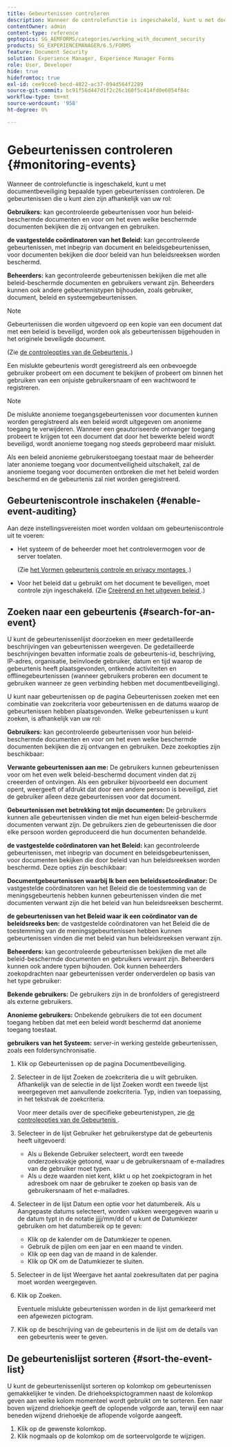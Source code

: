 ```yaml
---
title: Gebeurtenissen controleren
description: Wanneer de controlefunctie is ingeschakeld, kunt u met documentbeveiliging bepaalde typen gebeurtenissen controleren. U kunt de gebeurtenissenlijst eenvoudig zoeken en sorteren met behulp van de documentbeveiliging.
contentOwner: admin
content-type: reference
geptopics: SG_AEMFORMS/categories/working_with_document_security
products: SG_EXPERIENCEMANAGER/6.5/FORMS
feature: Document Security
solution: Experience Manager, Experience Manager Forms
role: User, Developer
hide: true
hidefromtoc: true
exl-id: cee9cce0-becd-4822-ac37-094d564f2289
source-git-commit: bc91f56d447d1f2c26c160f5c414fd0e6054f84c
workflow-type: tm+mt
source-wordcount: '958'
ht-degree: 0%

---
```


# Gebeurtenissen controleren {#monitoring-events}

Wanneer de controlefunctie is ingeschakeld, kunt u met documentbeveiliging bepaalde typen gebeurtenissen controleren. De gebeurtenissen die u kunt zien zijn afhankelijk van uw rol:

**Gebruikers:** kan gecontroleerde gebeurtenissen voor hun beleid-beschermde documenten en voor om het even welke beschermde documenten bekijken die zij ontvangen en gebruiken.

**de vastgestelde coördinatoren van het Beleid:** kan gecontroleerde gebeurtenissen, met inbegrip van document en beleidsgebeurtenissen, voor documenten bekijken die door beleid van hun beleidsreeksen worden beschermd.

**Beheerders:** kan gecontroleerde gebeurtenissen bekijken die met alle beleid-beschermde documenten en gebruikers verwant zijn. Beheerders kunnen ook andere gebeurtenistypen bijhouden, zoals gebruiker, document, beleid en systeemgebeurtenissen.

>[!NOTE]
>
>Gebeurtenissen die worden uitgevoerd op een kopie van een document dat met een beleid is beveiligd, worden ook als gebeurtenissen bijgehouden in het originele beveiligde document.

(Zie [&#x200B; de controleopties van de Gebeurtenis &#x200B;](/help/forms/using/admin-help/configuring-client-server-options.md#event-auditing-options).)

Een mislukte gebeurtenis wordt geregistreerd als een onbevoegde gebruiker probeert om een document te bekijken of probeert om binnen het gebruiken van een onjuiste gebruikersnaam of een wachtwoord te registreren.

>[!NOTE]
>
>De mislukte anonieme toegangsgebeurtenissen voor documenten kunnen worden geregistreerd als een beleid wordt uitgegeven om anonieme toegang te verwijderen. Wanneer een geautoriseerde ontvanger toegang probeert te krijgen tot een document dat door het bewerkte beleid wordt beveiligd, wordt anonieme toegang nog steeds geprobeerd maar mislukt.

Als een beleid anonieme gebruikerstoegang toestaat maar de beheerder later anonieme toegang voor documentveiligheid uitschakelt, zal de anonieme toegang voor documenten ontbreken die met het beleid worden beschermd en de gebeurtenis zal niet worden geregistreerd.

## Gebeurteniscontrole inschakelen {#enable-event-auditing}

Aan deze instellingsvereisten moet worden voldaan om gebeurteniscontrole uit te voeren:

* Het systeem of de beheerder moet het controlevermogen voor de server toelaten.

  (Zie [&#x200B; het Vormen gebeurtenis controle en privacy montages &#x200B;](/help/forms/using/admin-help/configuring-client-server-options.md#configuring-event-auditing-and-privacy-settings).)

* Voor het beleid dat u gebruikt om het document te beveiligen, moet controle zijn ingeschakeld. (Zie [&#x200B; Creërend en het uitgeven beleid &#x200B;](/help/forms/using/admin-help/creating-policies.md#creating-and-editing-policies).)

## Zoeken naar een gebeurtenis {#search-for-an-event}

U kunt de gebeurtenissenlijst doorzoeken en meer gedetailleerde beschrijvingen van gebeurtenissen weergeven. De gedetailleerde beschrijvingen bevatten informatie zoals de gebeurtenis-id, beschrijving, IP-adres, organisatie, beïnvloede gebruiker, datum en tijd waarop de gebeurtenis heeft plaatsgevonden, ontkende activiteiten en offlinegebeurtenissen (wanneer gebruikers proberen een document te gebruiken wanneer ze geen verbinding hebben met documentbeveiliging).

U kunt naar gebeurtenissen op de pagina Gebeurtenissen zoeken met een combinatie van zoekcriteria voor gebeurtenissen en de datums waarop de gebeurtenissen hebben plaatsgevonden. Welke gebeurtenissen u kunt zoeken, is afhankelijk van uw rol:

**Gebruikers:** kan gecontroleerde gebeurtenissen voor hun beleid-beschermde documenten en voor om het even welke beschermde documenten bekijken die zij ontvangen en gebruiken. Deze zoekopties zijn beschikbaar:

**Verwante gebeurtenissen
aan me:** De gebruikers kunnen gebeurtenissen voor om het even welk beleid-beschermd document vinden dat zij creeerden of ontvingen. Als een gebruiker bijvoorbeeld een document opent, weergeeft of afdrukt dat door een andere persoon is beveiligd, ziet de gebruiker alleen deze gebeurtenissen voor dat document.

**Gebeurtenissen met betrekking tot mijn documenten:** De gebruikers kunnen alle gebeurtenissen vinden die met hun eigen beleid-beschermde documenten verwant zijn. De gebruikers zien de gebeurtenissen die door elke persoon worden geproduceerd die hun documenten behandelde.

**de vastgestelde coördinatoren van het Beleid:** kan gecontroleerde gebeurtenissen, met inbegrip van document en beleidsgebeurtenissen, voor documenten bekijken die door beleid van hun beleidsreeksen worden beschermd. Deze opties zijn beschikbaar:

**Documentgebeurtenissen waarbij
Ik ben een beleidssetcoördinator:** De vastgestelde coördinatoren van het Beleid die de toestemming van de meningsgebeurtenis hebben kunnen gebeurtenissen vinden die met documenten verwant zijn die het beleid van hun beleidsreeksen beschermt.

**de gebeurtenissen van het Beleid waar ik een coördinator van de beleidsreeks ben:** de vastgestelde coördinatoren van het Beleid die de toestemming van de meningsgebeurtenissen hebben kunnen gebeurtenissen vinden die met beleid van hun beleidsreeksen verwant zijn.

**Beheerders:** kan gecontroleerde gebeurtenissen bekijken die met alle beleid-beschermde documenten en gebruikers verwant zijn. Beheerders kunnen ook andere typen bijhouden. Ook kunnen beheerders zoekopdrachten naar gebeurtenissen verder onderverdelen op basis van het type gebruiker:

**Bekende gebruikers:** De gebruikers zijn in de bronfolders of geregistreerd als externe gebruikers.

**Anonieme gebruikers:** Onbekende gebruikers die tot een document toegang hebben dat met een beleid wordt beschermd dat anonieme toegang toestaat.

**gebruikers van het Systeem:** server-in werking gestelde gebeurtenissen, zoals een foldersynchronisatie.

1. Klik op Gebeurtenissen op de pagina Documentbeveiliging.
1. Selecteer in de lijst Zoeken de zoekcriteria die u wilt gebruiken. Afhankelijk van de selectie in de lijst Zoeken wordt een tweede lijst weergegeven met aanvullende zoekcriteria. Typ, indien van toepassing, in het tekstvak de zoekcriteria.

   Voor meer details over de specifieke gebeurtenistypen, zie [&#x200B; de controleopties van de Gebeurtenis &#x200B;](/help/forms/using/admin-help/configuring-client-server-options.md#event-auditing-options).

1. Selecteer in de lijst Gebruiker het gebruikerstype dat de gebeurtenis heeft uitgevoerd:

   * Als u Bekende Gebruiker selecteert, wordt een tweede onderzoeksvakje getoond, waar u de gebruikersnaam of e-mailadres van de gebruiker moet typen.
   * Als u deze waarden niet kent, klikt u op het zoekpictogram in het adresboek om naar de gebruiker te zoeken op basis van de gebruikersnaam of het e-mailadres.

1. Selecteer in de lijst Datum een optie voor het datumbereik. Als u Aangepaste datums selecteert, worden vakken weergegeven waarin u de datum typt in de notatie jjjj/mm/dd of u kunt de Datumkiezer gebruiken om het datumbereik op te geven:

   * Klik op de kalender om de Datumkiezer te openen.
   * Gebruik de pijlen om een jaar en een maand te vinden.
   * Klik op een dag van de maand in de kalender.
   * Klik op OK om de Datumkiezer te sluiten.

1. Selecteer in de lijst Weergave het aantal zoekresultaten dat per pagina moet worden weergegeven.
1. Klik op Zoeken.

   Eventuele mislukte gebeurtenissen worden in de lijst gemarkeerd met een afgewezen pictogram.

1. Klik op de beschrijving van de gebeurtenis in de lijst om de details van een gebeurtenis weer te geven.

## De gebeurtenislijst sorteren {#sort-the-event-list}

U kunt de gebeurtenissenlijst sorteren op kolomkop om gebeurtenissen gemakkelijker te vinden. De driehoekspictogrammen naast de kolomkop geven aan welke kolom momenteel wordt gebruikt om te sorteren. Een naar boven wijzend driehoekje geeft de oplopende volgorde aan, terwijl een naar beneden wijzend driehoekje de aflopende volgorde aangeeft.

1. Klik op de gewenste kolomkop.
1. Klik nogmaals op de kolomkop om de sorteervolgorde te wijzigen.
